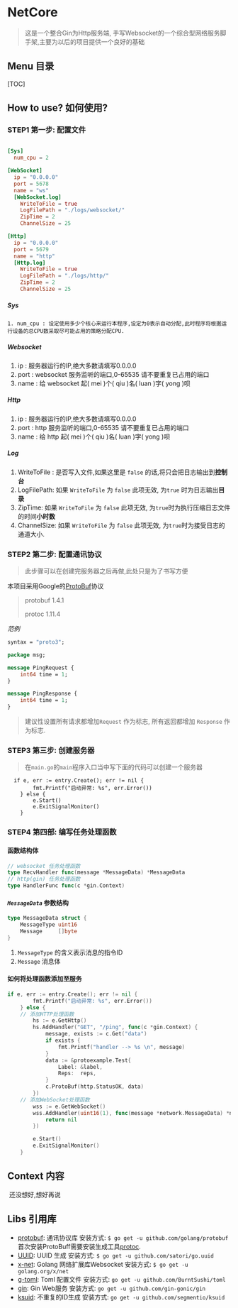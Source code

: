 # NetCore

>  这是一个整合Gin为Http服务端, 手写Websocket的一个综合型网络服务脚手架,主要为以后的项目提供一个良好的基础

## Menu 目录

[TOC]
## How to use?  如何使用?

### STEP1 第一步: 配置文件

```toml

[Sys]
  num_cpu = 2 

[WebSocket]
  ip = "0.0.0.0" 
  port = 5678
  name = "ws"
  [WebSocket.log]
    WriteToFile = true
    LogFilePath = "./logs/websocket/"
    ZipTime = 2
    ChannelSize = 25

[Http]
  ip = "0.0.0.0"
  port = 5679
  name = "http"
  [Http.log]
    WriteToFile = true
    LogFilePath = "./logs/http/"
    ZipTime = 2
    ChannelSize = 25
```

##### Sys

 	1. num_cpu : 设定使用多少个核心来运行本程序,设定为0表示自动分配,此时程序将根据运行设备的总CPU数采取尽可能占用的策略分配CPU.

##### Websocket

1. ip : 服务器运行的IP,绝大多数请填写0.0.0.0
2. port : websocket 服务监听的端口,0-65535 请不要重复已占用的端口
3. name : 给 websocket 起( mei )个( qiu )名( luan )字( yong )呗 

##### Http

1. ip : 服务器运行的IP,绝大多数请填写0.0.0.0
2. port : http 服务监听的端口,0-65535 请不要重复已占用的端口
3. name : 给 http 起( mei )个( qiu )名( luan )字( yong )呗 

##### Log

1. WriteToFile : 是否写入文件,如果这里是 ```false``` 的话,将只会把日志输出到**控制台**
2. LogFilePath: 如果 ```WriteToFile``` 为 ```false``` 此项无效, 为```true``` 时为日志输出**目录**
3. ZipTime: 如果 ```WriteToFile``` 为 ```false``` 此项无效, 为```true```时为执行压缩日志文件的时间**小时数**
4. ChannelSize: 如果 ```WriteToFile``` 为 ```false``` 此项无效, 为```true```时为接受日志的通道大小.

### STEP2 第二步: 配置通讯协议
> 此步骤可以在创建完服务器之后再做,此处只是为了书写方便

本项目采用Google的[ProtoBuf](https://github.com/golang/protobuf)协议

> protobuf 1.4.1
>
> protoc 1.11.4

*范例*

```protobuf
syntax = "proto3";

package msg;

message PingRequest {
    int64 time = 1;
}

message PingResponse {
    int64 time = 1;
}
```

> 建议性设置所有请求都增加```Request``` 作为标志, 所有返回都增加 ```Response``` 作为标志.



### STEP3 第三步: 创建服务器

> 在```main.go```的```main```程序入口当中写下面的代码可以创建一个服务器

```golang
  if e, err := entry.Create(); err != nil {
		fmt.Printf("启动异常: %s", err.Error())
	} else {
		e.Start()
		e.ExitSignalMonitor()
	}
```

### STEP4 第四部: 编写任务处理函数

#### 函数结构体

```go
// websocket 任务处理函数 
type RecvHandler func(message *MessageData) *MessageData
// http(gin) 任务处理函数
type HandlerFunc func(c *gin.Context)
```
#### *```MessageData```* 参数结构

```go
type MessageData struct {
	MessageType uint16
	Message     []byte
}
```

1. ```MessageType``` 的含义表示消息的指令ID
2. ```Message``` 消息体

#### 如何将处理函数添加至服务

```go
if e, err := entry.Create(); err != nil {
		fmt.Printf("启动异常: %s", err.Error())
	} else {
    // 添加HTTP处理函数
		hs := e.GetHttp()
		hs.AddHandler("GET", "/ping", func(c *gin.Context) {
			message, exists := c.Get("data")
			if exists {
				fmt.Printf("handler --> %s \n", message)
			}
			data := &protoexample.Test{
				Label: &label,
				Reps:  reps,
			}
			c.ProtoBuf(http.StatusOK, data)
		})
    // 添加WebSocket处理函数
		wss := e.GetWebSocket()
		wss.AddHandler(uint16(1), func(message *network.MessageData) *network.MessageData {
			return nil
		})

		e.Start()
		e.ExitSignalMonitor()
	}
```





## Context 内容

​	还没想好,想好再说

## Libs 引用库

-   [protobuf](https://github.com/golang/protobuf): 通讯协议库
    安装方式:
    ```$ go get -u github.com/golang/protobuf```
    首次安装ProtoBuff需要安装生成工具[protoc](https://developers.google.com/protocol-buffers/).
-   [UUID](http://github.com/satori/go.uuid): UUID 生成
    安装方式:
    ```$ go get -u github.com/satori/go.uuid```
-   [x-net](http://golang.org/x/net ): Golang 网络扩展库Websocket
    安装方式:
    ```$ go get -u golang.org/x/net```
-  [g-toml](http://github.com/BurntSushi/toml): Toml 配置文件
    安装方式:
    ```go get -u github.com/BurntSushi/toml```
-   [gin](http://github.com/BurntSushi/toml): Gin Web服务
    安装方式:
    ```go get -u github.com/gin-gonic/gin```
-   [ksuid](http://github.com/segmentio/ksuidl): 不重复的ID生成
    安装方式:
    ```go get -u github.com/segmentio/ksuid```

